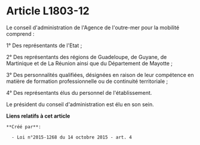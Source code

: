 # Article L1803-12

Le conseil d'administration de l'Agence de l'outre-mer pour la mobilité comprend : 

1° Des représentants de l'Etat ; 

2° Des représentants des régions de Guadeloupe, de Guyane, de Martinique et de La Réunion ainsi que du Département de
Mayotte ; 

3° Des personnalités qualifiées, désignées en raison de leur compétence en matière de formation professionnelle ou de
continuité territoriale ; 

4° Des représentants élus du personnel de l'établissement. 

Le président du conseil d'administration est élu en son sein.

**Liens relatifs à cet article**

	**Créé par**:

	  - Loi n°2015-1268 du 14 octobre 2015 - art. 4
